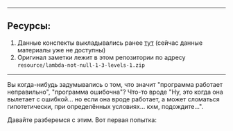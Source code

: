 
---
## Ресурсы:
1. Данные конспекты выкладывались ранее [тут](https://vk.com/lambda_brain_not_null) (сейчас данные материалы уже не доступны)
2. Оригинал заметки лежит в этом репозитории по адресу `resource/lambda-not-null-1-3-levels-1.zip`

--- 

Вы когда-нибудь задумывались о том, что значит "программа работает неправильно", "программа ошибочна"? Что-то вроде "Ну, это когда она вылетает с ошибкой... но если она вроде работает, а может сломаться гипотетически, при определённых условиях... кхм, подождите...".

Давайте разберемся с этим. Вот первая попытка: